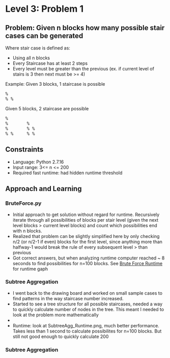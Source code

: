 # Level 3: Problem 1 #

## Problem: Given n blocks how many possible stair cases can be generated ##
Where stair case is defined as:
- Using all n blocks
- Every Staircase has at least 2 steps
- Every level must be greater than the previous (ex. if current level of stairs is 3 then next must be >= 4)

Example:
Given 3 blocks, 1 staircase is possible
<pre>
%
% %
</pre>
Given 5 blocks, 2 staircase are possible
<pre>
%       
%       %
%       % %
% %     % %
</pre>
## Constraints ##
- Language: Python 2.7.16
- Input range: 3<= n <= 200
- Required fast runtime: had hidden runtime threshold
## Approach and Learning ##
### BruteForce.py ###
- Initial approach to get solution without regard for runtime. Recursively iterate through all possibilities of blocks per stair level (given the next level blocks > current level blocks) and count which possibilities end with n blocks.
- Realized that problem can be slightly simplified here by only checking n/2 (or n/2-1 if even) blocks for the first level, since anything more than halfway-1 would break the rule of every subsequent level > than previous
- Got correct answers, but when analyzing runtime computer reached ~ 8 seconds to find possibilities for n=100 blocks. 
See [Brute Force Runtime](1_BruteForce_Runtime.png) for runtime gaph 
### Subtree Aggregation ###
- I went back to the drawing board and worked on small sample cases to find patterns in the way staircase number increased.
- Started to see a tree structure for all possible staircases, needed a way to quickly calculate number of nodes in the tree. This meant I needed to look at the problem more mathematically
- 
- Runtime: look at SubtreeAgg_Runtime.png, much better performance. Takes less than 1 second to calculate possibilites for n=100 blocks. But still not good enough to quickly calculate 200
### Subtree Aggregation ###
